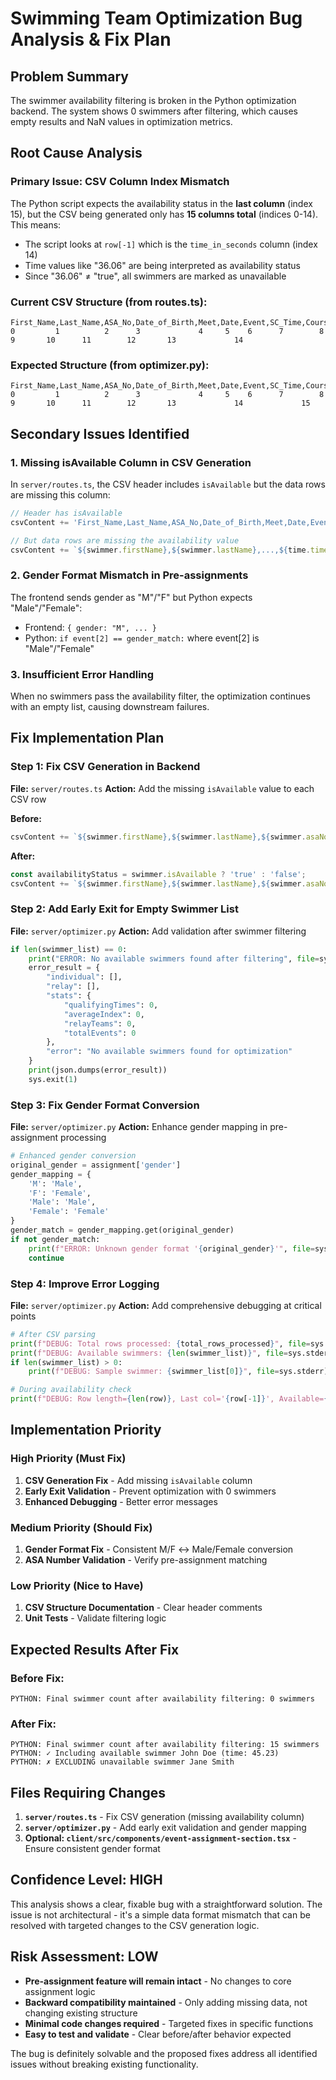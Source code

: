 # Swimming Team Optimization Bug Analysis & Fix Plan

## Problem Summary
The swimmer availability filtering is broken in the Python optimization backend. The system shows 0 swimmers after filtering, which causes empty results and NaN values in optimization metrics.

## Root Cause Analysis

### Primary Issue: CSV Column Index Mismatch
The Python script expects the availability status in the **last column** (index 15), but the CSV being generated only has **15 columns total** (indices 0-14). This means:
- The script looks at `row[-1]` which is the `time_in_seconds` column (index 14)
- Time values like "36.06" are being interpreted as availability status
- Since "36.06" ≠ "true", all swimmers are marked as unavailable

### Current CSV Structure (from routes.ts):
```
First_Name,Last_Name,ASA_No,Date_of_Birth,Meet,Date,Event,SC_Time,Course,Gender,AgeTime,County_QT,Count_CT,County_Qualify,time_in_seconds
0         1          2      3             4     5    6      7        8       9       10      11        12       13             14
```

### Expected Structure (from optimizer.py):
```
First_Name,Last_Name,ASA_No,Date_of_Birth,Meet,Date,Event,SC_Time,Course,Gender,AgeTime,County_QT,Count_CT,County_Qualify,time_in_seconds,isAvailable
0         1          2      3             4     5    6      7        8       9       10      11        12       13             14             15
```

## Secondary Issues Identified

### 1. Missing isAvailable Column in CSV Generation
In `server/routes.ts`, the CSV header includes `isAvailable` but the data rows are missing this column:
```typescript
// Header has isAvailable
csvContent += 'First_Name,Last_Name,ASA_No,Date_of_Birth,Meet,Date,Event,SC_Time,Course,Gender,AgeTime,County_QT,Count_CT,County_Qualify,time_in_seconds,isAvailable\n';

// But data rows are missing the availability value
csvContent += `${swimmer.firstName},${swimmer.lastName},...,${time.timeInSeconds}\n`;
```

### 2. Gender Format Mismatch in Pre-assignments
The frontend sends gender as "M"/"F" but Python expects "Male"/"Female":
- Frontend: `{ gender: "M", ... }`
- Python: `if event[2] == gender_match:` where event[2] is "Male"/"Female"

### 3. Insufficient Error Handling
When no swimmers pass the availability filter, the optimization continues with an empty list, causing downstream failures.

## Fix Implementation Plan

### Step 1: Fix CSV Generation in Backend
**File:** `server/routes.ts`
**Action:** Add the missing `isAvailable` value to each CSV row

**Before:**
```typescript
csvContent += `${swimmer.firstName},${swimmer.lastName},${swimmer.asaNo},${swimmer.dateOfBirth},${time.meet},${time.date},${time.event},${time.time},${time.course},${swimmer.gender},${swimmer.age},,,${time.countyQualify || 'No'},${time.timeInSeconds}\n`;
```

**After:**
```typescript
const availabilityStatus = swimmer.isAvailable ? 'true' : 'false';
csvContent += `${swimmer.firstName},${swimmer.lastName},${swimmer.asaNo},${swimmer.dateOfBirth},${time.meet},${time.date},${time.event},${time.time},${time.course},${swimmer.gender},${swimmer.age},,,${time.countyQualify || 'No'},${time.timeInSeconds},${availabilityStatus}\n`;
```

### Step 2: Add Early Exit for Empty Swimmer List
**File:** `server/optimizer.py`
**Action:** Add validation after swimmer filtering

```python
if len(swimmer_list) == 0:
    print("ERROR: No available swimmers found after filtering", file=sys.stderr)
    error_result = {
        "individual": [],
        "relay": [],
        "stats": {
            "qualifyingTimes": 0,
            "averageIndex": 0,
            "relayTeams": 0,
            "totalEvents": 0
        },
        "error": "No available swimmers found for optimization"
    }
    print(json.dumps(error_result))
    sys.exit(1)
```

### Step 3: Fix Gender Format Conversion
**File:** `server/optimizer.py`
**Action:** Enhance gender mapping in pre-assignment processing

```python
# Enhanced gender conversion
original_gender = assignment['gender']
gender_mapping = {
    'M': 'Male',
    'F': 'Female', 
    'Male': 'Male',
    'Female': 'Female'
}
gender_match = gender_mapping.get(original_gender)
if not gender_match:
    print(f"ERROR: Unknown gender format '{original_gender}'", file=sys.stderr)
    continue
```

### Step 4: Improve Error Logging
**File:** `server/optimizer.py`
**Action:** Add comprehensive debugging at critical points

```python
# After CSV parsing
print(f"DEBUG: Total rows processed: {total_rows_processed}", file=sys.stderr)
print(f"DEBUG: Available swimmers: {len(swimmer_list)}", file=sys.stderr)
if len(swimmer_list) > 0:
    print(f"DEBUG: Sample swimmer: {swimmer_list[0]}", file=sys.stderr)

# During availability check
print(f"DEBUG: Row length={len(row)}, Last col='{row[-1]}', Available={is_available}", file=sys.stderr)
```

## Implementation Priority

### High Priority (Must Fix)
1. **CSV Generation Fix** - Add missing `isAvailable` column
2. **Early Exit Validation** - Prevent optimization with 0 swimmers
3. **Enhanced Debugging** - Better error messages

### Medium Priority (Should Fix)
1. **Gender Format Fix** - Consistent M/F ↔ Male/Female conversion
2. **ASA Number Validation** - Verify pre-assignment matching

### Low Priority (Nice to Have)
1. **CSV Structure Documentation** - Clear header comments
2. **Unit Tests** - Validate filtering logic

## Expected Results After Fix

### Before Fix:
```
PYTHON: Final swimmer count after availability filtering: 0 swimmers
```

### After Fix:
```
PYTHON: Final swimmer count after availability filtering: 15 swimmers
PYTHON: ✓ Including available swimmer John Doe (time: 45.23)
PYTHON: ✗ EXCLUDING unavailable swimmer Jane Smith
```

## Files Requiring Changes

1. **`server/routes.ts`** - Fix CSV generation (missing availability column)
2. **`server/optimizer.py`** - Add early exit validation and gender mapping
3. **Optional: `client/src/components/event-assignment-section.tsx`** - Ensure consistent gender format

## Confidence Level: HIGH

This analysis shows a clear, fixable bug with a straightforward solution. The issue is not architectural - it's a simple data format mismatch that can be resolved with targeted changes to the CSV generation logic.

## Risk Assessment: LOW

- **Pre-assignment feature will remain intact** - No changes to core assignment logic
- **Backward compatibility maintained** - Only adding missing data, not changing existing structure  
- **Minimal code changes required** - Targeted fixes in specific functions
- **Easy to test and validate** - Clear before/after behavior expected

The bug is definitely solvable and the proposed fixes address all identified issues without breaking existing functionality.